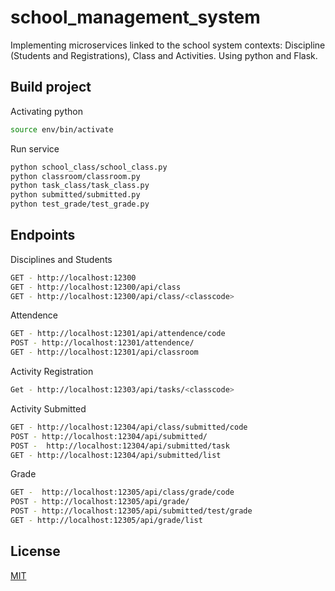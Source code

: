 # school_management_system

Implementing microservices linked to the school system contexts: Discipline (Students and Registrations), Class and Activities. 
Using python and Flask.

## Build project

Activating python

```bash
source env/bin/activate
```

Run service

```bash
python school_class/school_class.py
python classroom/classroom.py
python task_class/task_class.py
python submitted/submitted.py
python test_grade/test_grade.py
```

## Endpoints

Disciplines and Students

```bash
GET - http://localhost:12300
GET - http://localhost:12300/api/class  
GET - http://localhost:12300/api/class/<classcode>
```
Attendence

```bash
GET - http://localhost:12301/api/attendence/code
POST - http://localhost:12301/attendence/  
GET - http://localhost:12301/api/classroom
```

Activity Registration

```bash
Get - http://localhost:12303/api/tasks/<classcode>
```

Activity Submitted

```bash
GET - http://localhost:12304/api/class/submitted/code 
POST - http://localhost:12304/api/submitted/  
POST -  http://localhost:12304/api/submitted/task  
GET - http://localhost:12304/api/submitted/list 
```

Grade

```bash
GET -  http://localhost:12305/api/class/grade/code
POST - http://localhost:12305/api/grade/ 
POST - http://localhost:12305/api/submitted/test/grade 
GET - http://localhost:12305/api/grade/list 
```
## License
[MIT](https://choosealicense.com/licenses/mit/)
